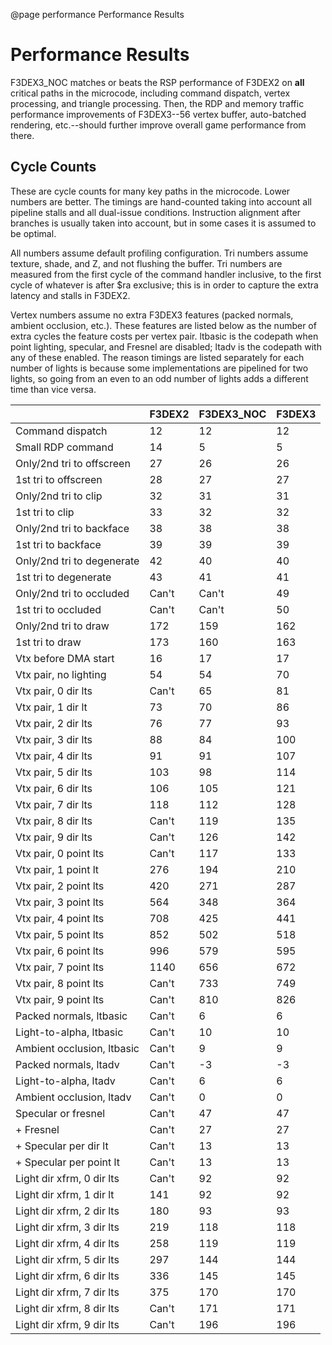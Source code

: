 @page performance Performance Results

# Performance Results

F3DEX3_NOC matches or beats the RSP performance of F3DEX2 on **all** critical
paths in the microcode, including command dispatch, vertex processing, and
triangle processing. Then, the RDP and memory traffic performance improvements
of F3DEX3--56 vertex buffer, auto-batched rendering, etc.--should further
improve overall game performance from there.

## Cycle Counts

These are cycle counts for many key paths in the microcode. Lower numbers are
better. The timings are hand-counted taking into account all pipeline stalls and
all dual-issue conditions. Instruction alignment after branches is usually taken
into account, but in some cases it is assumed to be optimal.

All numbers assume default profiling configuration. Tri numbers assume texture,
shade, and Z, and not flushing the buffer. Tri numbers are measured from the
first cycle of the command handler inclusive, to the first cycle of whatever is
after $ra exclusive; this is in order to capture the extra latency and stalls in
F3DEX2.

Vertex numbers assume no extra F3DEX3 features (packed normals, ambient
occlusion, etc.). These features are listed below as the number of extra cycles
the feature costs per vertex pair. ltbasic is the codepath when point lighting,
specular, and Fresnel are disabled; ltadv is the codepath with any of these
enabled. The reason timings are listed separately for each number of lights is
because some implementations are pipelined for two lights, so going from an
even to an odd number of lights adds a different time than vice versa.

|                            | F3DEX2 | F3DEX3_NOC | F3DEX3 |
|----------------------------|--------|------------|--------|
| Command dispatch           | 12     | 12         | 12     |
| Small RDP command          | 14     | 5          | 5      |
| Only/2nd tri to offscreen  | 27     | 26         | 26     |
| 1st tri to offscreen       | 28     | 27         | 27     |
| Only/2nd tri to clip       | 32     | 31         | 31     |
| 1st tri to clip            | 33     | 32         | 32     |
| Only/2nd tri to backface   | 38     | 38         | 38     |
| 1st tri to backface        | 39     | 39         | 39     |
| Only/2nd tri to degenerate | 42     | 40         | 40     |
| 1st tri to degenerate      | 43     | 41         | 41     |
| Only/2nd tri to occluded   | Can't  | Can't      | 49     |
| 1st tri to occluded        | Can't  | Can't      | 50     |
| Only/2nd tri to draw       | 172    | 159        | 162    |
| 1st tri to draw            | 173    | 160        | 163    |
| Vtx before DMA start       | 16     | 17         | 17     |
| Vtx pair, no lighting      | 54     | 54         | 70     |
| Vtx pair, 0 dir lts        | Can't  | 65         | 81     |
| Vtx pair, 1 dir lt         | 73     | 70         | 86     |
| Vtx pair, 2 dir lts        | 76     | 77         | 93     |
| Vtx pair, 3 dir lts        | 88     | 84         | 100    |
| Vtx pair, 4 dir lts        | 91     | 91         | 107    |
| Vtx pair, 5 dir lts        | 103    | 98         | 114    |
| Vtx pair, 6 dir lts        | 106    | 105        | 121    |
| Vtx pair, 7 dir lts        | 118    | 112        | 128    |
| Vtx pair, 8 dir lts        | Can't  | 119        | 135    |
| Vtx pair, 9 dir lts        | Can't  | 126        | 142    |
| Vtx pair, 0 point lts      | Can't  | 117        | 133    |
| Vtx pair, 1 point lt       | 276    | 194        | 210    |
| Vtx pair, 2 point lts      | 420    | 271        | 287    |
| Vtx pair, 3 point lts      | 564    | 348        | 364    |
| Vtx pair, 4 point lts      | 708    | 425        | 441    |
| Vtx pair, 5 point lts      | 852    | 502        | 518    |
| Vtx pair, 6 point lts      | 996    | 579        | 595    |
| Vtx pair, 7 point lts      | 1140   | 656        | 672    |
| Vtx pair, 8 point lts      | Can't  | 733        | 749    |
| Vtx pair, 9 point lts      | Can't  | 810        | 826    |
| Packed normals, ltbasic    | Can't  | 6          | 6      |
| Light-to-alpha, ltbasic    | Can't  | 10         | 10     |
| Ambient occlusion, ltbasic | Can't  | 9          | 9      |
| Packed normals, ltadv      | Can't  | -3         | -3     |
| Light-to-alpha, ltadv      | Can't  | 6          | 6      |
| Ambient occlusion, ltadv   | Can't  | 0          | 0      |
| Specular or fresnel        | Can't  | 47         | 47     |
| + Fresnel                  | Can't  | 27         | 27     |
| + Specular per dir lt      | Can't  | 13         | 13     |
| + Specular per point lt    | Can't  | 13         | 13     |
| Light dir xfrm, 0 dir lts  | Can't  | 92         | 92     |
| Light dir xfrm, 1 dir lt   | 141    | 92         | 92     |
| Light dir xfrm, 2 dir lts  | 180    | 93         | 93     |
| Light dir xfrm, 3 dir lts  | 219    | 118        | 118    |
| Light dir xfrm, 4 dir lts  | 258    | 119        | 119    |
| Light dir xfrm, 5 dir lts  | 297    | 144        | 144    |
| Light dir xfrm, 6 dir lts  | 336    | 145        | 145    |
| Light dir xfrm, 7 dir lts  | 375    | 170        | 170    |
| Light dir xfrm, 8 dir lts  | Can't  | 171        | 171    |
| Light dir xfrm, 9 dir lts  | Can't  | 196        | 196    |
